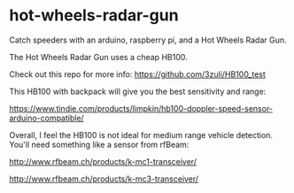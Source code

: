 # hot-wheels-radar-gun

Catch speeders with an arduino, raspberry pi, and a Hot Wheels Radar Gun.

The Hot Wheels Radar Gun uses a cheap HB100.

Check out this repo for more info:
https://github.com/3zuli/HB100_test

This HB100 with backpack will give you the best sensitivity and range:

https://www.tindie.com/products/limpkin/hb100-doppler-speed-sensor-arduino-compatible/

Overall, I feel the HB100 is not ideal for medium range vehicle detection.  You'll need something like a sensor from rfBeam:

http://www.rfbeam.ch/products/k-mc1-transceiver/

http://www.rfbeam.ch/products/k-mc3-transceiver/
